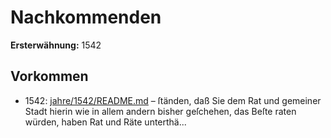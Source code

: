 # Nachkommenden

**Ersterwähnung:** 1542

## Vorkommen
- 1542: [jahre/1542/README.md](../jahre/1542/README.md) – ſtänden, daß Sie dem Rat
und gemeiner Stadt hierin wie in allem andern bisher
geſchehen, das Beſte raten würden, haben Rat und Räte
unterthä...
